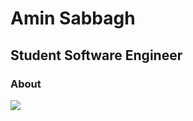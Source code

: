 # Amin Sabbagh
## Student Software Engineer
### About
![](https://visitor-badge.glitch.me/badge?page_id=71517831&left_color=purple&right_color=red)

